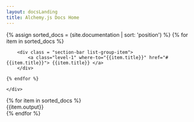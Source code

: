 ```yaml
---
layout: docsLanding
title: Alchemy.js Docs Home
---
```

<div id="sidebar-wrapper">
    <div id="sidebar" class="list-group">
    {% assign sorted_docs = (site.documentation | sort: 'position') %}
    <!--     <div id="sidebar-list"> -->
    {% for item in sorted_docs %}

        <div class = "section-bar list-group-item">
            <a class="level-1" where-to="{{item.title}}" href="#{{item.title}}"> {{item.title}} </a>
        </div>

    {% endfor %}
<!--     </div>  -->
    </div>
</div>

<div id="doc-content" class="auto-generated">
{% for item in sorted_docs %}
<section class="doc" id="{{item.title}}">
    {{item.output}}
</section>
{% endfor %}

</div>
